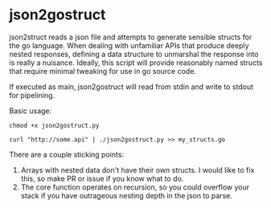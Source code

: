 # json2gostruct

json2struct reads a json file and attempts to generate sensible structs
for the go language. When dealing with unfamiliar APIs that produce deeply
nested responses, defining a data structure to unmarshal the response into is
really a nuisance. Ideally, this script will provide reasonably named structs
that require minimal tweaking for use in go source code.

If executed as main, json2gostruct will read from stdin and write to stdout for
pipelining.

Basic usage:

```
chmod +x json2gostruct.py

curl "http://some.api" | ./json2gostruct.py >> my_structs.go
```

There are a couple sticking points:

1. Arrays with nested data don't have their own structs. I would like to fix this, so make PR or issue if you know what to do.
2. The core function operates on recursion, so you could overflow your stack if you have outrageous nesting depth in the json to parse.
